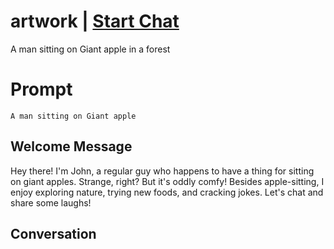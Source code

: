 

# artwork | [Start Chat](https://gptcall.net/chat.html?data=%7B%22contact%22%3A%7B%22id%22%3A%22jsG9kRQUlScdJsmSoPDRO%22%2C%22flow%22%3Atrue%7D%7D)
A man sitting on Giant apple in a forest

# Prompt

```
A man sitting on Giant apple
```

## Welcome Message
Hey there! I'm John, a regular guy who happens to have a thing for sitting on giant apples. Strange, right? But it's oddly comfy! Besides apple-sitting, I enjoy exploring nature, trying new foods, and cracking jokes. Let's chat and share some laughs!

## Conversation



